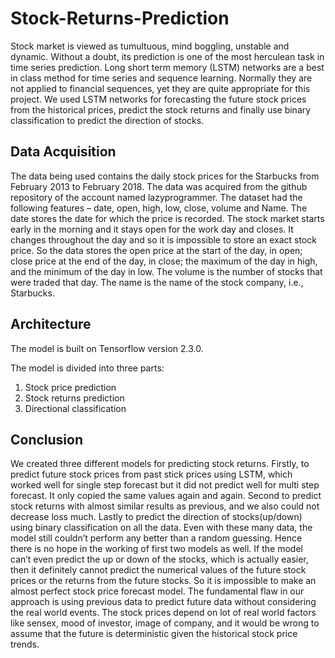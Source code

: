 # Stock-Returns-Prediction
Stock market is viewed as tumultuous, mind boggling, unstable and dynamic. Without a doubt, its prediction is one of the most herculean task in time series prediction. Long short term memory (LSTM) networks are a best in class method for time series and sequence learning. Normally they are not applied to financial sequences, yet they are quite appropriate for this project. We used LSTM networks for forecasting the future stock prices from the historical prices, predict the stock returns and finally use binary classification to predict the direction of stocks.

## Data Acquisition
The data being used contains the daily stock prices for the Starbucks from February 2013 to February 2018. The data was acquired from the github repository of the account named lazyprogrammer. The dataset had the following features – date, open, high, low, close, volume and Name. The date stores the date for which the price is recorded. The stock market starts early in the morning and it stays open for the work day and closes. It changes throughout the day and so it is impossible to store an exact stock price. So the data stores the open price at the start of the day, in open; close price at the end of the day, in close; the maximum of the day in high, and the minimum of the day in low. The volume is the number of stocks that were traded that day. The name is the name of the stock company, i.e., Starbucks. 

## Architecture
The model is built on Tensorflow version 2.3.0.

The model is divided into three parts:
1.	Stock price prediction
2.	Stock returns prediction
3.	Directional classification

## Conclusion
We created three different models for predicting stock returns. Firstly, to predict future stock prices from past stick prices using LSTM, which worked well for single step forecast but it did not predict well for multi step forecast. It only copied the same values again and again. Second to predict stock returns with almost similar results as previous, and we also could not decrease loss much. Lastly to predict the direction of stocks(up/down) using binary classification on all the data. Even with these many data, the model still couldn’t perform any better than a random guessing. Hence there is no hope in the working of first two models as well.  If the model can’t even predict the up or down of the stocks, which is actually easier, then it definitely cannot predict the numerical values of the future stock prices or the returns from the future stocks. So it is impossible to make an almost perfect stock price forecast model. The fundamental flaw in our approach is using previous data to predict future data without considering the real world events. The stock prices depend on lot of real world factors like sensex, mood of investor, image of company, and it would be wrong to assume that the future is deterministic given the historical stock price trends.


